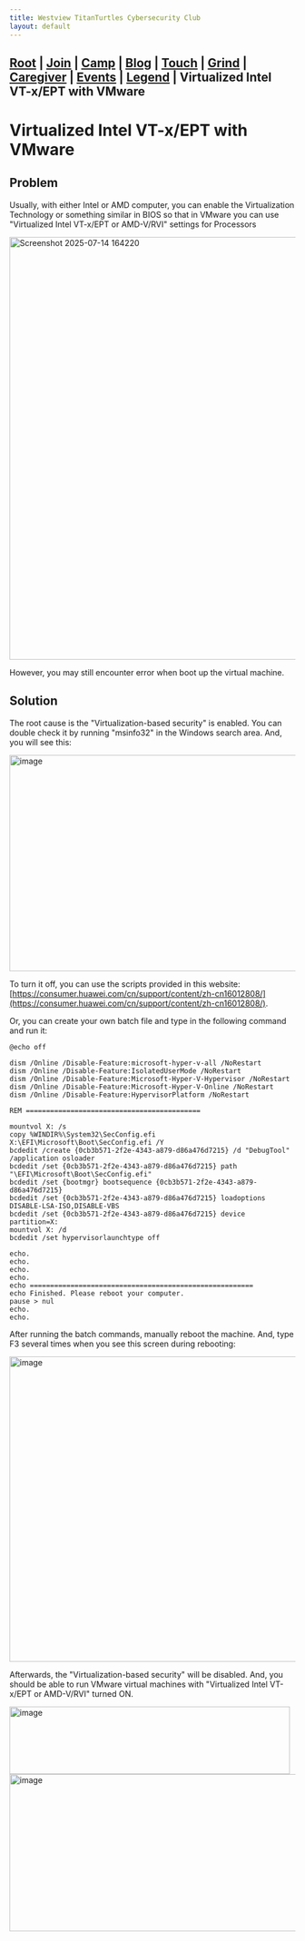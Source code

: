 ```yaml
---
title: Westview TitanTurtles Cybersecurity Club
layout: default
---
```


## [Root](./index.html) | [Join](./apply.html) | [Camp](./cybercamp.html) |  [Blog](./blog.html) | [Touch](./contacts.html) | [Grind](./resources.html) | [Caregiver](./techcg.html) | [Events](./events.html) | [Legend](./legend.html) | **Virtualized Intel VT-x/EPT with VMware** 

# Virtualized Intel VT-x/EPT with VMware

## Problem

Usually, with either Intel or AMD computer, you can enable the Virtualization Technology or something similar in BIOS so that in VMware you can use "Virtualized Intel VT-x/EPT or AMD-V/RVI" settings for Processors

<img width="768" height="745" alt="Screenshot 2025-07-14 164220" src="https://github.com/user-attachments/assets/910134aa-29aa-425f-9b0c-ad9c6bccbb50" />

However, you may still encounter error when boot up the virtual machine.

## Solution

The root cause is the "Virtualization-based security" is enabled. You can double check it by running "msinfo32" in the Windows search area. And, you will see this:

<img width="640" height="381" alt="image" src="https://github.com/user-attachments/assets/b84a22d2-f5c7-4315-8abc-2830309b1d1b" />

To turn it off, you can use the scripts provided in this website: [https://consumer.huawei.com/cn/support/content/zh-cn16012808/](https://consumer.huawei.com/cn/support/content/zh-cn16012808/). 

Or, you can create your own batch file and type in the following command and run it:

```
@echo off

dism /Online /Disable-Feature:microsoft-hyper-v-all /NoRestart
dism /Online /Disable-Feature:IsolatedUserMode /NoRestart
dism /Online /Disable-Feature:Microsoft-Hyper-V-Hypervisor /NoRestart
dism /Online /Disable-Feature:Microsoft-Hyper-V-Online /NoRestart
dism /Online /Disable-Feature:HypervisorPlatform /NoRestart

REM ===========================================

mountvol X: /s
copy %WINDIR%\System32\SecConfig.efi X:\EFI\Microsoft\Boot\SecConfig.efi /Y
bcdedit /create {0cb3b571-2f2e-4343-a879-d86a476d7215} /d "DebugTool" /application osloader
bcdedit /set {0cb3b571-2f2e-4343-a879-d86a476d7215} path "\EFI\Microsoft\Boot\SecConfig.efi"
bcdedit /set {bootmgr} bootsequence {0cb3b571-2f2e-4343-a879-d86a476d7215}
bcdedit /set {0cb3b571-2f2e-4343-a879-d86a476d7215} loadoptions DISABLE-LSA-ISO,DISABLE-VBS
bcdedit /set {0cb3b571-2f2e-4343-a879-d86a476d7215} device partition=X:
mountvol X: /d
bcdedit /set hypervisorlaunchtype off

echo.
echo.
echo.
echo.
echo =======================================================
echo Finished. Please reboot your computer.
pause > nul
echo.
echo.
```

After running the batch commands, manually reboot the machine. And, type F3 several times when you see this screen during rebooting:

<img width="833" height="538" alt="image" src="https://github.com/user-attachments/assets/86b123f7-060a-4e05-974d-934c6aff261e" />

Afterwards, the "Virtualization-based security" will be disabled. And, you should be able to run VMware virtual machines with "Virtualized Intel VT-x/EPT or AMD-V/RVI" turned ON.

<img width="494" height="119" alt="image" src="https://github.com/user-attachments/assets/91d735d1-13c5-4ca6-87f9-4df24984a624" />

<img width="759" height="277" alt="image" src="https://github.com/user-attachments/assets/439893d7-9603-4a8a-98d8-6af0d9aa530d" />


